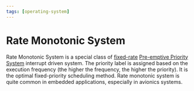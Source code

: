 ```yaml
---
tags: [operating-system]
---
```


# Rate Monotonic System

Rate Monotonic System is a special class of [fixed-rate](202404141448.md)
[Pre-emptive Priority System](202404141550.md) interrupt driven system. The
priority label is assigned based on the execution frequency (the higher the
frequency, the higher the priority). It is the optimal fixed-priority scheduling
method. Rate monotonic system is quite common in embedded applications,
especially in avionics systems.
